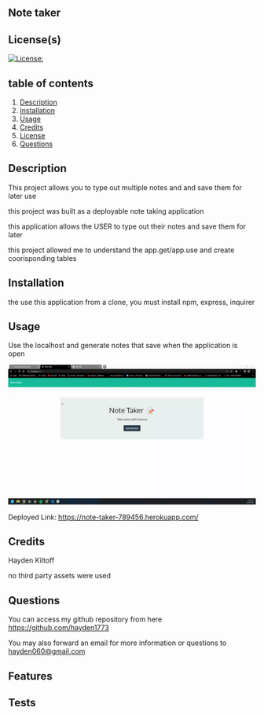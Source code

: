
## Note taker


## License(s)
[![License: ](https://img.shields.io/badge/License--blue.svg)](https://opensource.org/licenses/MIT)


## table of contents
1. [Description](#description)
2. [Installation](#installation)
3. [Usage](#usage)
4. [Credits](#credits)
5. [License](#license)
6. [Questions](#questions)
        
        
        
## Description
This project allows you to type out multiple notes and and save them for later use

this project was built as a deployable note taking application 

this application allows the USER to type out their notes and save them for later

this project allowed me to understand the app.get/app.use and create coorisponding tables
        
        
## Installation
the use this application from a clone, you must install npm, express, inquirer


        
        
## Usage
Use the localhost and generate notes that save when the application is open

![note-taker start page](./note-taker/assets/Untitled_%20May%2010%2C%202022%205_57%20PM.gif)


Deployed Link: https://note-taker-789456.herokuapp.com/
        
## Credits
Hayden Kiltoff

no third party assets were used
        
        

## Questions
You can access my github repository from here https://github.com/hayden1773
        
You may also forward an email for more information or questions to hayden060@gmail.com
        
## Features

        
        
## Tests 
